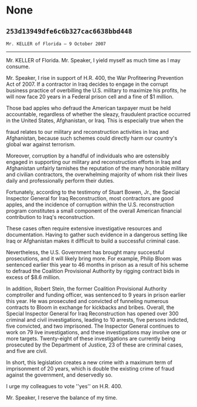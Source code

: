 # None
## `253d13949dfe6c6b327cac6638bbd448`
`Mr. KELLER of Florida — 9 October 2007`

---


Mr. KELLER of Florida. Mr. Speaker, I yield myself as much time as I 
may consume.

Mr. Speaker, I rise in support of H.R. 400, the War Profiteering 
Prevention Act of 2007. If a contractor in Iraq decides to engage in 
the corrupt business practice of overbilling the U.S. military to 
maximize his profits, he will now face 20 years in a Federal prison 
cell and a fine of $1 million.

Those bad apples who defraud the American taxpayer must be held 
accountable, regardless of whether the sleazy, fraudulent practice 
occurred in the United States, Afghanistan, or Iraq. This is especially 
true when the


fraud relates to our military and reconstruction activities in Iraq and 
Afghanistan, because such schemes could directly harm our country's 
global war against terrorism.

Moreover, corruption by a handful of individuals who are ostensibly 
engaged in supporting our military and reconstruction efforts in Iraq 
and Afghanistan unfairly tarnishes the reputation of the many honorable 
military and civilian contractors, the overwhelming majority of whom 
risk their lives daily and professionally perform their duties.

Fortunately, according to the testimony of Stuart Bowen, Jr., the 
Special Inspector General for Iraq Reconstruction, most contractors are 
good apples, and the incidence of corruption within the U.S. 
reconstruction program constitutes a small component of the overall 
American financial contribution to Iraq's reconstruction.

These cases often require extensive investigative resources and 
documentation. Having to gather such evidence in a dangerous setting 
like Iraq or Afghanistan makes it difficult to build a successful 
criminal case.

Nevertheless, the U.S. Government has brought many successful 
prosecutions, and it will likely bring more. For example, Philip Bloom 
was sentenced earlier this year to 46 months in prison as a result of 
his scheme to defraud the Coalition Provisional Authority by rigging 
contract bids in excess of $8.6 million.

In addition, Robert Stein, the former Coalition Provisional Authority 
comptroller and funding officer, was sentenced to 9 years in prison 
earlier this year. He was prosecuted and convicted of funneling 
numerous contracts to Bloom in exchange for kickbacks and bribes. 
Overall, the Special Inspector General for Iraq Reconstruction has 
opened over 300 criminal and civil investigations, leading to 10 
arrests, five persons indicted, five convicted, and two imprisoned. The 
Inspector General continues to work on 79 live investigations, and 
these investigations may involve one or more targets. Twenty-eight of 
these investigations are currently being prosecuted by the Department 
of Justice, 23 of these are criminal cases, and five are civil.

In short, this legislation creates a new crime with a maximum term of 
imprisonment of 20 years, which is double the existing crime of fraud 
against the government, and deservedly so.

I urge my colleagues to vote ''yes'' on H.R. 400.

Mr. Speaker, I reserve the balance of my time.
